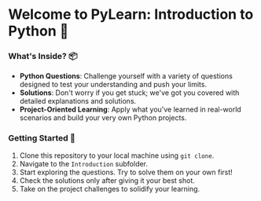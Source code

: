 # Welcome to PyLearn: Introduction to Python 🐍


### What's Inside? 📦

- **Python Questions**: Challenge yourself with a variety of questions designed to test your understanding and push your limits.
- **Solutions**: Don't worry if you get stuck; we've got you covered with detailed explanations and solutions.
- **Project-Oriented Learning**: Apply what you've learned in real-world scenarios and build your very own Python projects.

### Getting Started 🚀

1. Clone this repository to your local machine using `git clone`.
2. Navigate to the `Introduction` subfolder.
3. Start exploring the questions. Try to solve them on your own first!
4. Check the solutions only after giving it your best shot.
5. Take on the project challenges to solidify your learning.

